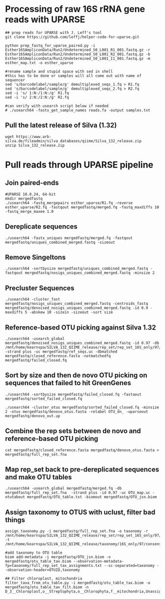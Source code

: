 # Processing of raw 16S rRNA gene reads with UPARSE

```
## prep reads for UPARSE with J. Leff's tool
git clone https://github.com/leffj/helper-code-for-uparse.git

python prep_fastq_for_uparse_paired.py -i Esther16SAmpliconData/Run2/Undetermined_S0_L001_R1_001.fastq.gz -r Esther16SAmpliconData/Run2/Undetermined_S0_L001_R2_001.fastq.gz -b Esther16SAmpliconData/Run2/Undetermined_S0_L001_I1_001.fastq.gz -m esther_map.txt -o esther_uparse

#rename sample and stupid space with sed in shell
#this has to be done or samples will all come out with name of sequencer
sed 's/barcodelabel/sample/g' demultiplexed_seqs_1.fq > R1.fq
sed 's/barcodelabel/sample/g' demultiplexed_seqs_2.fq > R2.fq
sed -i 's/ 1:N:/1:N:/g' R1.fq
sed -i 's/ 2:N:/2:N:/g' R2.fq

#can verify with usearch script below if needed
# ./usearch64 -fastx_get_sample_names reads.fa -output samples.txt
 ```

## Pull the latest release of Silva (1.32)
```
wget https://www.arb-silva.de/fileadmin/silva_databases/qiime/Silva_132_release.zip
unzip Silva_132_release.zip
```

# Pull reads through UPARSE pipeline

## Join paired-ends
```
#UPARSE 10.0.24, 64-bit
mkdir mergedfastq
./usearch64 -fastq_mergepairs esther_uparse/R1.fq -reverse esther_uparse/R2.fq -fastqout mergedfastq/merged.fq -fastq_maxdiffs 10 -fastq_merge_maxee 1.0
```

## Dereplicate sequences
```
./usearch64 -fastx_uniques mergedfastq/merged.fq -fastqout mergedfastq/uniques_combined_merged.fastq -sizeout
```

## Remove Singeltons
```
./usearch64 -sortbysize mergedfastq/uniques_combined_merged.fastq -fastqout mergedfastq/nosigs_uniques_combined_merged.fastq -minsize 2
```

## Precluster Sequences
```
./usearch64 -cluster_fast mergedfastq/nosigs_uniques_combined_merged.fastq -centroids_fastq mergedfastq/denoised_nosigs_uniques_combined_merged.fastq -id 0.9 -maxdiffs 5 -abskew 10 -sizein -sizeout -sort size
```

## Reference-based OTU picking against Silva 1.32
```
./usearch64 -usearch_global mergedfastq/denoised_nosigs_uniques_combined_merged.fastq -id 0.97 -db /mnt/home/kearnspa/SILVA_132_QIIME_release/rep_set/rep_set_16S_only/97/silva_132_97_16S.fna  -strand plus -uc mergedfastq/ref_seqs.uc -dbmatched mergedfastq/closed_reference.fasta -notmatchedfq mergedfastq/failed_closed.fq
```

## Sort by size and then de novo OTU picking on sequences that failed to hit GreenGenes
```
./usearch64 -sortbysize mergedfastq/failed_closed.fq -fastaout mergedfastq/sorted_failed_closed.fq

./usearch64 -cluster_otus mergedfastq/sorted_failed_closed.fq -minsize 2 -otus mergedfastq/denovo_otus.fasta -relabel OTU_dn_ -uparseout mergedfastq/denovo_out.up
```

## Combine the rep sets between de novo and reference-based OTU picking
```
cat mergedfastq/closed_reference.fasta mergedfastq/denovo_otus.fasta > mergedfastq/full_rep_set.fna
```

## Map rep_set back to pre-dereplicated sequences and make OTU tables
```
./usearch64 -usearch_global mergedfastq/merged.fq -db mergedfastq/full_rep_set.fna  -strand plus -id 0.97 -uc OTU_map.uc -otutabout mergedfastq/OTU_table.txt -biomout mergedfastq/OTU_jsn.biom
```

## Assign taxonomy to OTUS with uclust, filter bad things
```
assign_taxonomy.py -i mergedfastq/full_rep_set.fna -o taxonomy -r /mnt/home/kearnspa/SILVA_132_QIIME_release/rep_set/rep_set_16S_only/97/silva_132_97_16S.fna -t /mnt/home/kearnspa/SILVA_132_QIIME_release/taxonomy/16S_only/97/consensus_taxonomy_7_levels.txt

#add taxonomy to OTU table
biom add-metadata -i mergedfastq/OTU_jsn.biom -o mergedfastq/otu_table_tax.biom --observation-metadata-fp=taxonomy/full_rep_set_tax_assignments.txt --sc-separated=taxonomy --observation-header=OTUID,taxonomy

## Filter chloroplast, mitochondria
filter_taxa_from_otu_table.py -i mergedfastq/otu_table_tax.biom -o mergedfastq/otu_table_tax_filt.biom -n D_3__Chloroplast,o__Streptophyta,o__Chlorophyta,f__mitochondria,Unassigned
```

